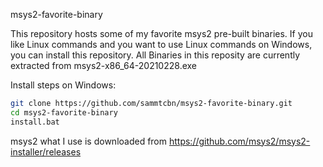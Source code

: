 msys2-favorite-binary

This repository hosts some of my favorite msys2 pre-built binaries.
If you like Linux commands and you want to use Linux commands on Windows, you can install this repository.
All Binaries in this reposity are currently extracted from msys2-x86_64-20210228.exe

Install steps on Windows:
```sh
git clone https://github.com/sammtcbn/msys2-favorite-binary.git
cd msys2-favorite-binary
install.bat
```

msys2 what I use is downloaded from https://github.com/msys2/msys2-installer/releases
